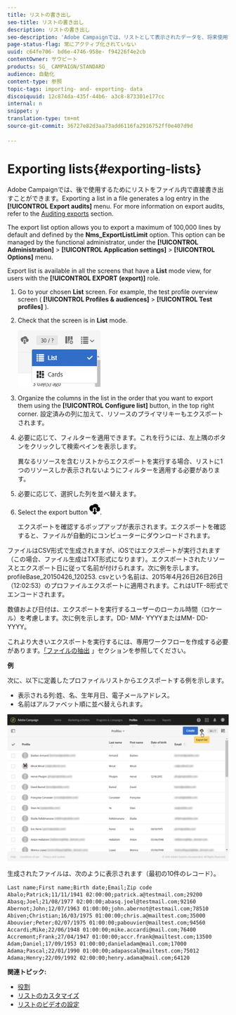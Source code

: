 ```yaml
---
title: リストの書き出し
seo-title: リストの書き出し
description: リストの書き出し
seo-description: 'Adobe Campaignでは、リストとして表示されたデータを、将来使用できるようにファイル内で直接ファイルに書き出すことができます。 '
page-status-flag: 常にアクティブ化されていない
uuid: c64fe706- bd6e-4746-958e- f94226f4e2cb
contentOwner: サウビート
products: SG_ CAMPAIGN/STANDARD
audience: 自動化
content-type: 参照
topic-tags: importing- and- exporting- data
discoiquuid: 12c874da-435f-44b6- a3c8-873301e177cc
internal: n
snippet: y
translation-type: tm+mt
source-git-commit: 36727e82d3aa73add6116fa2916752ff0e407d9d

---
```



# Exporting lists{#exporting-lists}

Adobe Campaignでは、後で使用するためにリストをファイル内で直接書き出すことができます。Exporting a list in a file generates a log entry in the **[!UICONTROL Export audits]** menu. For more information on export audits, refer to the [Auditing exports](../../administration/using/auditing-export-logs.md) section.

The export list option allows you to export a maximum of 100,000 lines by default and defined by the **Nms_ExportListLimit** option. This option can be managed by the functional administrator, under the **[!UICONTROL Administration]** &gt; **[!UICONTROL Application settings]** &gt; **[!UICONTROL Options]** menu.

Export list is available in all the screens that have a **List** mode view, for users with the **[!UICONTROL EXPORT (export)]** role.

1. Go to your chosen **List** screen. For example, the test profile overview screen ( **[!UICONTROL Profiles & audiences]** &gt; **[!UICONTROL Test profiles]** ).
1. Check that the screen is in **List** mode.

   ![](assets/export_list_mode_switch.png)

1. Organize the columns in the list in the order that you want to export them using the **[!UICONTROL Configure list]** button, in the top right corner. 設定済みの列に加えて、リソースのプライマリキーもエクスポートされます。
1. 必要に応じて、フィルターを適用できます。これを行うには、左上隅のボタンをクリックして検索ペインを表示します。

   異なるリソースを含むリストからエクスポートを実行する場合、リストに1つのリソースしか表示されないようにフィルターを適用する必要があります。

1. 必要に応じて、選択した列を並べ替えます。
1. Select the export button ![](assets/exportlistbutton.png).

   エクスポートを確認するポップアップが表示されます。エクスポートを確認すると、ファイルが自動的にコンピューターにダウンロードされます。

ファイルはCSV形式で生成されますが、iOSではエクスポートが実行されます（この場合、ファイル生成はTXT形式になります）。エクスポートされたリソースとエクスポート日に従って名前が付けられます。次に例を示します。profileBase_20150426_120253. csvという名前は、2015年4月26日26日26日（12:02:53）のプロファイルエクスポートに適用されます。これはUTF-8形式でエンコードされます。

数値および日付は、エクスポートを実行するユーザーのローカル時間（ロケール）を考慮します。次に例を示します。DD- MM- YYYYまたはMM- DD- YYYY。

これより大きいエクスポートを実行するには、専用ワークフローを作成する必要があります。[「ファイルの抽出](../../automating/using/extract-file.md) 」セクションを参照してください。

**例**

次に、以下に定義したプロファイルリストからエクスポートする例を示します。

* 表示される列:姓、名、生年月日、電子メールアドレス。
* 名前はアルファベット順に並べ替えられます。

![](assets/export_list_example1.png)

生成されたファイルは、次のように表示されます（最初の10件のレコード）。

```
Last name;First name;Birth date;Email;Zip code
Abalo;Patrick;11/11/1941 02:00:00;patrick.a@testmail.com;29200
Abasq;Joel;21/08/1977 02:00:00;abasq.joel@testmail.com;92160
Abernot;John;12/07/1963 01:00:00;john.abernot@testmail.com;78510
Abiven;Christian;16/03/1975 01:00:00;chris.a@mailtest.com;35000
Abouvier;Peter;02/07/1975 01:00:00;pabouvier@mailtest.com;94560
Accardi;Mike;22/06/1948 01:00:00;mike.accardi@mail.com;76400
Accremont;Frank;27/04/1947 01:00:00;accr.frank@mailtest.com;13500
Adam;Daniel;17/09/1953 01:00:00;danieladam@mail.com;17000
Adama;Pascal;22/01/1990 01:00:00;adapascal@mailtest.com;75012
Adama;Henry;22/09/1992 02:00:00;henry.adama@mail.com;64120
```

**関連トピック:**

* [役割](../../administration/using/list-of-roles.md)
* [リストのカスタマイズ](../../start/using/customizing-lists.md)
* [リストのビデオの設定](https://helpx.adobe.com/campaign/kt/acs/using/acs-configuring-a-list-feature-video-setup.html)

